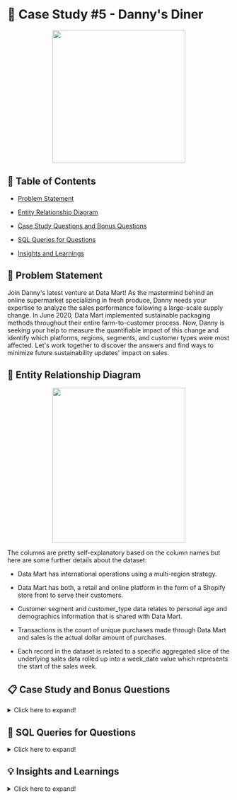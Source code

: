 # 🏬 Case Study #5 - Danny's Diner

<p align ="center">
 <img width="300" height="300" src="https://user-images.githubusercontent.com/121611397/233727924-ed8b7526-3b36-4554-bbca-28de416b114a.png">
</p>


## 📕 Table of Contents

 -	[Problem Statement](https://github.com/itsadi08/8-Weeks-SQL-Challenge/tree/main/Case%20Study%20%231%20-%20Danny's%20Diner#-problem-statement)   

 - [Entity Relationship Diagram](https://github.com/itsadi08/8-Weeks-SQL-Challenge/tree/main/Case%20Study%20%231%20-%20Danny's%20Diner#-entity-relationship-diagram)

 -	[Case Study Questions and Bonus Questions](https://github.com/itsadi08/8-Weeks-SQL-Challenge/tree/main/Case%20Study%20%231%20-%20Danny's%20Diner#-case-study-and-bonus-questions)

 - [SQL Queries for Questions](https://github.com/itsadi08/8-Weeks-SQL-Challenge/tree/main/Case%20Study%20%231%20-%20Danny's%20Diner#-sql-queries-for-questions)
 
 -	[Insights and Learnings](https://github.com/itsadi08/8-Weeks-SQL-Challenge/tree/main/Case%20Study%20%231%20-%20Danny's%20Diner#-insights-and-learnings)

## 📝 Problem Statement
Join Danny's latest venture at Data Mart! As the mastermind behind an online supermarket specializing in fresh produce, Danny needs your expertise to analyze the sales performance following a large-scale supply change. In June 2020, Data Mart implemented sustainable packaging methods throughout their entire farm-to-customer process. Now, Danny is seeking your help to measure the quantifiable impact of this change and identify which platforms, regions, segments, and customer types were most affected. Let's work together to discover the answers and find ways to minimize future sustainability updates' impact on sales.

## 🔐 Entity Relationship Diagram

<p align ="center">
 <img width="300" height="350" src="https://user-images.githubusercontent.com/121611397/233728530-77cfad64-64ef-4884-859c-323df5fe233b.png">
</p>

The columns are pretty self-explanatory based on the column names but here are some further details about the dataset:

- Data Mart has international operations using a multi-region strategy.

- Data Mart has both, a retail and online platform in the form of a Shopify store front to serve their customers.

- Customer segment and customer_type data relates to personal age and demographics information that is shared with Data Mart.

- Transactions is the count of unique purchases made through Data Mart and sales is the actual dollar amount of purchases.

- Each record in the dataset is related to a specific aggregated slice of the underlying sales data rolled up into a week_date value which represents the start of the   sales week.

## 📋 Case Study and Bonus Questions

<details>
<summary>
Click here to expand!
</summary>
  
### A. Data Cleansing Steps
View my solution [HERE](https://github.com/qanhnn12/8-Week-SQL-Challenge/blob/main/Case%20Study%20%235%20-%20Data%20Mart/Solution/A.%20Data%20Cleansing%20Steps.md).
  
In a single query, perform the following operations and generate a new table in the ```data_mart``` schema named ```clean_weekly_sales```:
  * Convert the ```week_date``` to a ```DATE``` format
  * Add a ```week_number``` as the second column for each ```week_date``` value, for example any value from the 1st of January to 7th of January will be 1, 8th to 14th will be 2 etc
  * Add a ```month_number``` with the calendar month for each ```week_date``` value as the 3rd column
  * Add a ```calendar_year``` column as the 4th column containing either 2018, 2019 or 2020 values
  * Add a new column called ```age_band``` after the original ```segment``` column using the following mapping on the number inside the ```segment``` value

| Segment | age_band     |
|--------|--------------|
| 1      | Young Adults |
| 2      | Middle Aged  |
| 3 or 4 | Retirees     |
  
  * Add a new ```demographic``` column using the following mapping for the first letter in the ```segment``` values
  
| segment | demographic |
|---------|-------------|
| C       | Couples     |
| F       | Families    |
  
  * Ensure all ```null``` string values with an ```"unknown"``` string value in the original ```segment``` column as well as the new ```age_band``` and ```demographic``` columns
  * Generate a new ```avg_transaction``` column as the sales value divided by ```transactions``` rounded to 2 decimal places for each record

---
### B. Data Exploration
View my solution [HERE](https://github.com/qanhnn12/8-Week-SQL-Challenge/blob/main/Case%20Study%20%235%20-%20Data%20Mart/Solution/B.%20Data%20Exploration.md).
  
1. What day of the week is used for each ```week_date``` value?
2. What range of week numbers are missing from the dataset?
3. How many total transactions were there for each year in the dataset?
4. What is the total sales for each region for each month?
5. What is the total count of transactions for each platform
6. What is the percentage of sales for Retail vs Shopify for each month?
7. What is the percentage of sales by demographic for each year in the dataset?
8. Which ```age_band``` and ```demographic``` values contribute the most to Retail sales?
9. Can we use the ```avg_transaction``` column to find the average transaction size for each year for Retail vs Shopify? If not - how would you calculate it instead?

---
### C. Before & After Analysis
View my solution [HERE](https://github.com/qanhnn12/8-Week-SQL-Challenge/blob/main/Case%20Study%20%235%20-%20Data%20Mart/Solution/C.%20Before%20%26%20After%20Analysis.md).
  
This technique is usually used when we inspect an important event and want to inspect the impact before and after a certain point in time.
Taking the week_date value of 2020-06-15 as the baseline week where the Data Mart sustainable packaging changes came into effect.
We would include all week_date values for 2020-06-15 as the start of the period after the change and the previous week_date values would be before.

Using this analysis approach - answer the following questions:

1. What is the total sales for the 4 weeks before and after 2020-06-15? What is the growth or reduction rate in actual values and percentage of sales?
2. What about the entire 12 weeks before and after?
3. How do the sale metrics for these 2 periods before and after compare with the previous years in 2018 and 2019?

---

### 🔥 Bonus Questions

1. Which areas of the business have the highest negative impact in sales metrics performance in 2020 for the 12 week before and after period?
  * ```region```
  * ```platform```
  * ```age_band```
  * ```demographic```
  * ```customer_type```
  
2. Do you have any further recommendations for Danny’s team at Data Mart or any interesting insights based off this analysis?

</details>

## 🔎 SQL Queries for Questions

<details>
<summary>
Click here to expand!
</summary>

## A. Data Cleansing Steps
In a single query, perform the following operations and generate a new table in the ```data_mart``` schema named ```clean_weekly_sales```:
  * Convert the ```week_date``` to a ```DATE``` format
  * Add a ```week_number``` as the second column for each ```week_date``` value, for example any value from the 1st of January to 7th of January will be 1, 8th to 14th will be 2 etc
  * Add a ```month_number``` with the calendar month for each ```week_date``` value as the 3rd column
  * Add a ```calendar_year``` column as the 4th column containing either 2018, 2019 or 2020 values
  * Add a new column called ```age_band``` after the original ```segment``` column using the following mapping on the number inside the ```segment``` value

| Segment | age_band     |
|--------|--------------|
| 1      | Young Adults |
| 2      | Middle Aged  |
| 3 or 4 | Retirees     |
  
  * Add a new ```demographic``` column using the following mapping for the first letter in the ```segment``` values
  
| segment | demographic |
|---------|-------------|
| C       | Couples     |
| F       | Families    |
  
  * Ensure all ```null``` string values with an ```"unknown"``` string value in the original ```segment``` column as well as the new ```age_band``` and ```demographic``` columns
  * Generate a new ```avg_transaction``` column as the sales value divided by ```transactions``` rounded to 2 decimal places for each record

---
  
```sql
  
  -- Alter exisitng table for date formating
  
alter table weekly_sales
modify week_date varchar(15);
update weekly_sales
set week_date=str_to_date(week_date,"%d/%m/%Y");

  -- Create a new table named cleaned_weekly_sales
  
drop table if exists cleaned_weekly_sales;
create table cleaned_weekly_sales
select
date_format(week_date,'%Y-%m-%d') as week_date,
extract(week from week_date+ interval 1 week ) as Week_,
extract(month from week_date) as Month_,  
extract(year from week_date) as Year_, 
region,
platform,
segment,
customer_type,
case
	when Right(segment,1)='1' then 'Young Adults'
    when Right(segment,1)='2' then 'Middle Aged'
    when Right(segment,1) in ('3','4') then 'Retirees'
    else 'Unknown' 
    end as age_band,
case
    when left(segment,1)='C' then 'Couples'
    when left(segment,1)='F' then 'Families'
    else 'Unknown' end as demographic,
transactions,
sales,
round(sales/transactions,2) as avg_transaction
from weekly_sales;

  --Lastly alter other columns for further calculations to come.
  
alter table cleaned_weekly_sales
modify column week_date date;
alter table cleaned_weekly_sales
modify column sales bigint;
```
- First 10 rows of the generated table.
  
![image](https://user-images.githubusercontent.com/121611397/233733216-bc5bc61f-845b-49ac-894b-9a428a86b59a.png)
  
---
## B. Data Exploration

#### 1. What day of the week is used for each week_date value?

```sql
select distinct(date_format(week_date, '%W')) as dayofweek from cleaned_weekly_sales;
```
![image](https://user-images.githubusercontent.com/121611397/233733854-c320cfa3-777b-476e-9b79-8d9968487a83.png)


#### 2. What range of week numbers are missing from the dataset?

```sql
with recursive week_num as  (
select 1 as num
union all
select 1+num 
from week_num
where num<52) 
select group_concat(num separator '; ') as missing_weeks , count(num) as total_miss_weeks from week_num wn
left join cleaned_weekly_sales cws on wn.num=cws.Week_
where Week_ is null
order by num;
```
![image](https://user-images.githubusercontent.com/121611397/233734062-705b6287-5276-4154-ac84-527733525ea9.png)

#### 3. How many total transactions were there for each year in the dataset?

```sql
select year(week_date) as Year_,count(transactions) as Total_transactions from cleaned_weekly_sales
group by year(week_date);
```
![image](https://user-images.githubusercontent.com/121611397/233734571-c503d6d5-9133-4bf5-ab04-9d8f72a188aa.png)


#### 4. What is the total sales for each region for each month?

```sql
select region,monthname(week_date) as Month_,sum(sales) as Total_sales from cleaned_weekly_sales
group by region,monthname(week_date)
order by region;
```
 - Showing 10 out 49 rows in total.
              
![image](https://user-images.githubusercontent.com/121611397/233734864-3a06a7ab-3b14-4628-a1ce-ee8755b4b598.png)

#### 5. What is the total count of transactions for each platform?

```sql
select platform,count(transactions) as Total_transactions from cleaned_weekly_sales
group by platform;
```
![image](https://user-images.githubusercontent.com/121611397/233735055-cb63c36c-ac39-42e9-b638-b7dc8fa8c3a7.png)

#### 6. What is the percentage of sales for Retail vs Shopify for each month?

```sql
with cte as(
select monthname(week_date) as Month,Year_,platform,sum(sales) as Monthly_sales
from cleaned_weekly_sales
group by Month,Year_,platform)
select 
Year_,Month,
round(max(case when platform='Retail' then Monthly_sales end)*100/sum(Monthly_sales),2) as pct_sales_Retail,
round(max(case when platform='Shopify' then Monthly_sales end)*100/sum(Monthly_sales),2) as pct_sales_Shopify
from cte
group by Year_,Month
order by Year_,Month;
```
- Showing 11 out 20 rows in total.
              
![image](https://user-images.githubusercontent.com/121611397/233735465-8df8db18-3ce7-4946-98f8-4afb4b8e797c.png)

#### 7. What is the percentage of sales by demographic for each year in the dataset?

```sql
with cte as(
select Year_,demographic,sum(sales) as Yearly_sales
from cleaned_weekly_sales
group by Year_,demographic)
select 
Year_,
round(max(case when demographic='Couples' then Yearly_sales end)*100/sum(Yearly_sales),2) as Couples_pct_sales,
round(max(case when demographic='Families' then Yearly_sales end)*100/sum(Yearly_sales),2) as Families_pct_sales,
round(max(case when demographic='Unknown' then Yearly_sales end)*100/sum(Yearly_sales),2) as Unknown_pct_sales
from cte
group by Year_
order by Year_;
```
![image](https://user-images.githubusercontent.com/121611397/233735613-e3d306e8-ee19-40a4-b346-c1e6bc3c4857.png)

#### 8. Which age_band and demographic values contribute the most to Retail sales?

```sql
select age_band,demographic,sum(sales) total_sales,round(sum(sales)*100/(select sum(sales) from cleaned_weekly_sales where platform='Retail'),2) as pct_sales
from cleaned_weekly_sales
where platform='Retail'
group by age_band,demographic
order by total_sales desc;
```
![image](https://user-images.githubusercontent.com/121611397/233735677-33b917b0-b563-4860-9fe5-296e732b5830.png)
  
#### 9. Can we use the avg_transaction column to find the average transaction size for each year for Retail vs Shopify? If not - how would you calculate it instead?
  
Hence, we can not use avg_transaction column to find the average transaction size for each year and sales platform, because while calculating the average of the resultant averages we are giving equal weightage to all the average values but in reality all the columns have different weightage so it's better to calculate the sum of all the sales and divide it by total transactions.
  Example:-
  
  ![image](https://user-images.githubusercontent.com/121611397/233737168-f592dd5f-ac1c-4e27-9bec-d255b31b6308.png)

  
```sql
select year_, platform, round(avg(avg_transaction),2) as avg_transaction_col,
round(sum(sales)/sum(transactions),2) as avg_transaction_group
from cleaned_weekly_sales
group by year_, platform
order by  year_, platform;
```
![image](https://user-images.githubusercontent.com/121611397/233735782-c0b20208-b92e-4674-a2d5-77b98c8f648c.png)
  
---
## C. Before & After Analysis

This technique is usually used when we inspect an important event and want to inspect the impact before and after a certain point in time. 
Taking the week_date value of 2020-06-15 as the baseline week where the Data Mart sustainable packaging changes came into effect. 
We would include all week_date values for 2020-06-15 as the start of the period after the change and the previous week_date values would be before.

Using this analysis approach - answer the following questions:
  
#### 1. What is the total sales for the 4 weeks before and after 2020-06-15? What is the growth or reduction rate in actual values and percentage of sales?
  
  ```sql
with cte as(select 
sum(case when week_ between '21' and '24' then sales end) as before_weeks,
sum(case when week_ between '25' and '28' then sales end) as after_weeks
from cleaned_weekly_sales
where Year_='2020')
select *,after_weeks-before_weeks as growth,round((after_weeks-before_weeks)*100/(before_weeks),2) as pct_change
from cte;
```
 ![image](https://user-images.githubusercontent.com/121611397/233737587-e7ccc3c7-37ef-4b1c-be9e-3c7c5caadc30.png)

 #### 2. What about the entire 12 weeks before and after?
  
    ```sql
set @week_change=25;
with cte as(select 
sum(case when week_ between @week_change-12 and  @week_change-1 then sales end) as before_weeks,
sum(case when week_ between  @week_change and  @week_change+11 then sales end) as after_weeks
from cleaned_weekly_sales
where Year_='2020')
select *,after_weeks-before_weeks as growth,round((after_weeks-before_weeks)*100/(before_weeks),2) as pct_change
from cte;
```
 ![image](https://user-images.githubusercontent.com/121611397/233737885-cdf15025-aa57-4905-a1f1-6ffdcd73bf2d.png)

  
 #### 3. How do the sale metrics for these 2 periods before and after compare with the previous years in 2018 and 2019?
  
  - For 4 weeks before and after 2020-06-15.
  
    ```sql
with cte as(select Year_ ,
sum(case when week_ between @week_change-4 and @week_change-1 then sales end) as before_weeks,
sum(case when week_ between @week_change and @week_change+3 then sales end) as after_weeks
from cleaned_weekly_sales
group by Year_)
select *,after_weeks-before_weeks as growth,round((after_weeks-before_weeks)*100/(before_weeks),2) as pct_change
from cte;
  ```
 ![image](https://user-images.githubusercontent.com/121611397/233738060-6f0530f5-c67a-43fd-b31e-3e7d282b15c5.png)
 
   - For 12 weeks before and after 2020-06-15.
  
    ```sql
with cte as(select Year_,
sum(case when week_ between @week_change-12 and  @week_change-1 then sales end) as before_weeks,
sum(case when week_ between  @week_change and  @week_change+11 then sales end) as after_weeks
from cleaned_weekly_sales
group by Year_)
select *,after_weeks-before_weeks as growth,round((after_weeks-before_weeks)*100/(before_weeks),2) as pct_change
from cte;
  ```
  ![image](https://user-images.githubusercontent.com/121611397/233738194-e549fb76-65d8-4a58-a152-7022895c0adf.png)
  
---  
## 🔥 Bonus Questions

### Which areas of the business have the highest negative impact in sales metrics performance in 2020 for the 12 week before and after period?
  
  * ```region```
  * ```platform```
  * ```age_band```
  * ```demographic```
  * ```customer_type```

 #### 1. Sales changes by ```regions```
  
```sql
with cte as(select region,
sum(case when week_ between @week_change-12 and  @week_change-1 then sales end) as before_weeks,
sum(case when week_ between  @week_change and  @week_change+11 then sales end) as after_weeks
from cleaned_weekly_sales
where Year_='2020'
group by region)
select *,after_weeks-before_weeks as growth,round((after_weeks-before_weeks)*100/(before_weeks),2) as pct_change
from cte
order by pct_change desc;
```
![image](https://user-images.githubusercontent.com/121611397/233738525-2f67ae7d-6b1f-42ff-a5b8-c426dd4aec02.png)

#### 2. Sales changes by ```platform```

```sql
with cte as(select platform,
sum(case when week_ between @week_change-12 and  @week_change-1 then sales end) as before_weeks,
sum(case when week_ between  @week_change and  @week_change+11 then sales end) as after_weeks
from cleaned_weekly_sales
where Year_='2020'
group by platform)
select *,after_weeks-before_weeks as growth,round((after_weeks-before_weeks)*100/(before_weeks),2) as pct_change
from cte
order by pct_change desc;
```
![image](https://user-images.githubusercontent.com/121611397/233738891-abf09ccf-d5f2-4fc6-98ce-18b60a9ee951.png)

#### 3. Sales changes by ```age_band```
  
  ```sql
with cte as(select age_band,
sum(case when week_ between @week_change-12 and  @week_change-1 then sales end) as before_weeks,
sum(case when week_ between  @week_change and  @week_change+11 then sales end) as after_weeks
from cleaned_weekly_sales
where Year_='2020'
group by age_band)
select *,after_weeks-before_weeks as growth,round((after_weeks-before_weeks)*100/(before_weeks),2) as pct_change
from cte
order by pct_change desc;
```
![image](https://user-images.githubusercontent.com/121611397/233738994-22be9f22-d38d-4a7b-881f-c0b89c293bef.png)
  
#### 4. Sales changes by ```demographic```
  
 ```sql
with cte as(select demographic,
sum(case when week_ between @week_change-12 and  @week_change-1 then sales end) as before_weeks,
sum(case when week_ between  @week_change and  @week_change+11 then sales end) as after_weeks
from cleaned_weekly_sales
where Year_='2020'
group by demographic)
select *,after_weeks-before_weeks as growth,round((after_weeks-before_weeks)*100/(before_weeks),2) as pct_change
from cte
order by pct_change desc;
```
![image](https://user-images.githubusercontent.com/121611397/233739063-a189016a-7643-405b-9ab0-7edb70598403.png) 
  
#### 5. Sales changes by ```customer_type```
  
  ```sql
with cte as(select customer_type,
sum(case when week_ between @week_change-12 and  @week_change-1 then sales end) as before_weeks,
sum(case when week_ between  @week_change and  @week_change+11 then sales end) as after_weeks
from cleaned_weekly_sales
where Year_='2020'
group by customer_type)
select *,after_weeks-before_weeks as growth,round((after_weeks-before_weeks)*100/(before_weeks),2) as pct_change
from cte
order by pct_change desc;
```
![image](https://user-images.githubusercontent.com/121611397/233739135-cfe57b93-439a-409f-b5bf-8fd6868eb20d.png)
  
</details> 
  
## 💡 Insights and Learnings


<details>
<summary>
Click here to expand!
</summary>

 <br> 
 
 
 **1.** **Customer A** spent the **most ($76)**,while **Customer C** spent the **least ($36)**.
 
 **2.** **Customer B** made the most **visits (6 times)** which is the highest,while **Customer C visited just twice**.
 
 **3.** All the **3 customers purchased different items** on their **first visit** to the diner.
 
 **4.** Out of the three dishes,**Ramen** is the **most purchased item** and has been ordered **8 times**.
 
 **5.** **Most popular item for Customers A & C is Ramen** whereas Customer B has ordered all the 3 items, an equal number of times.
 
 **6.** **Customer A ordered curry** and **Customer B order sushi** after they became a member.
 
 **7.** **Customer A ordered both sushi & curry** and **Customer B ordered curry** before they both became members.
 
 **8.** **Customer A** purchased 2 items in total and **spent $25** before becoming a member. **Customer B** purchased 2 items in total and **spent $40** before               becoming a member.While **Customer C** purchased 3 items and **spent $36 without being a member**.
         
 **9.** **Customer B has the most 940 points**, while Customer A has 860 points  and Customer C has 360 points.
 
**10.** **Customer A has 1270 points** and **Customer B had 720 points** by the **end of January 2021**.

 
### Learnings....!!!
 
After analysing this case study, I have gained a strong understanding of the following concepts:

-Common Table Expressions.
 
-Group By Aggregates.
 
-Window Functions for ranking and row number.
 
-Joins with using keyword.
 
-Case Function with between and date function.



</details>


